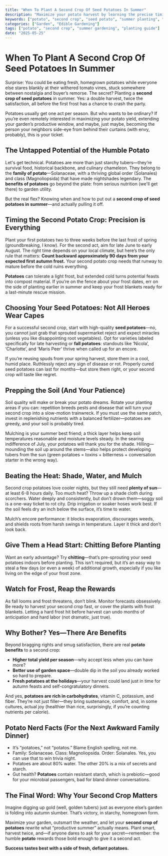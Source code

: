 ```yaml
---
title: "When To Plant A Second Crop Of Seed Potatoes In Summer"
description: "Maximize your potato harvest by learning the precise timing and techniques for planting a second crop of seed potatoes in summer. Transform your garden's output with expert tips."
keywords: ["potato", "second crop", "seed potato", "summer planting", "potato harvest", "how to plant potatoes", "potato gardening", "potato yield"]
categories: ["Garden", "Edible Gardening"]
tags: ["potato", "second crop", "summer gardening", "planting guide"]
date: "2025-05-25"
---
```


# When To Plant A Second Crop Of Seed Potatoes In Summer

Surprise: You could be eating fresh, homegrown potatoes while everyone else stares blankly at their withered tomato vines, stuck somewhere between nostalgia and buyer’s remorse. The secret? Planting a **second crop of seed potatoes** in summer. Yes: a double harvest, twice the satisfaction, all before the first frost has a chance to crash the party.

Potatoes usually get one act per season. But who wants to be ordinary? If you’re even remotely interested in maximizing your potato yield, extending your garden’s productive window, and maybe, just maybe, becoming the person your neighbors side-eye from behind their curtains (with envy, probably), this is your ticket.

## The Untapped Potential of the Humble Potato

Let's get technical. Potatoes are more than just starchy tubers—they’re survival food, historical backbone, and culinary chameleon. They belong to the **family of potato**—Solanaceae, with a thriving global order (Solanales) and class (Magnoliopsida) that have made nightshades legendary. The **benefits of potatoes** go beyond the plate: from serious nutrition (we'll get there) to garden utility.

But the real flex? Knowing when and how to put out a **second crop of seed potatoes in summer**—and actually pulling it off.

## Timing the Second Potato Crop: Precision is Everything

Plant your first potatoes two to three weeks before the last frost of spring (groundbreaking, I know). For the second act, aim for late June to early August. The right time depends on your local climate, but here’s the only rule that matters: **Count backward approximately 90 days from your expected first autumn frost.** Your second potato crop needs that runway to mature before the cold ruins everything.

**Potatoes** can tolerate a light frost, but extended cold turns potential feasts into compost material. If you’re on the fence about your frost dates, err on the side of planting earlier in summer and keep your frost blankets ready for a last-minute rescue mission.

## Choosing Your Seed Potatoes: Not All Heroes Wear Capes

For a successful second crop, start with high-quality **seed potatoes**—no, you cannot just grab that sprouted supermarket reject and expect miracles (unless you like disappointing root vegetables). Opt for varieties labeled specifically for late harvesting or **fall potatoes**: standouts like ‘Nicola’, ‘Charlotte’, and ‘Maris Peer’ thrive when called up for an encore.

If you’re reusing spuds from your spring harvest, store them in a cool, humid place. Ruthlessly reject any sign of disease or rot. Properly cured seed potatoes can last for months—but store them right, or your second crop will taste like regret.

## Prepping the Soil (And Your Patience)

Soil quality will make or break your potato dreams. Rotate your planting areas if you can: repetition breeds pests and disease that will turn your second crop into a slow-motion trainwreck. If you must use the same patch, invest in replenishing nutrients with a balanced fertilizer—potatoes are greedy, and your soil is probably tired.

Mulching is your summer best friend; a thick layer helps keep soil temperatures reasonable and moisture levels steady. In the searing indifference of July, your potatoes will thank you for the shade. Hilling—mounding the soil up around the stems—also helps protect developing tubers from the sun (green potatoes = toxins + bitterness + conversation starter in the wrong way).

## Beating the Heat: Shade, Water, and Mulch

Second crop potatoes love cooler nights, but they still need **plenty of sun**—at least 6-8 hours daily. Too much heat? Throw up a shade cloth during scorchers. Water deeply and consistently, but don’t drown them—soggy soil is a one-way ticket to rot city. Drip irrigation or soaker hoses work best. If the soil feels dry an inch below the surface, it’s time to water.

Mulch’s encore performance: it blocks evaporation, discourages weeds, and shields roots from harsh swings in temperature. Layer it thick and don’t look back.

## Give Them a Head Start: Chitting Before Planting

Want an early advantage? Try **chitting**—that’s pre-sprouting your seed potatoes indoors before planting. This isn’t required, but it’s an easy way to steal a few days (or even a week) of additional growth, especially if you like living on the edge of your frost zone.

## Watch for Frost, Reap the Rewards

As fall looms and frost threatens, don’t blink. Monitor forecasts obsessively. Be ready to harvest your second crop fast, or cover the plants with frost blankets. Letting a hard frost hit before harvest can undo months of anticipation and hard labor (not dramatic, just true).

## Why Bother? Yes—There Are Benefits

Beyond bragging rights and smug satisfaction, there are real **potato benefits** to a second crop:

- **Higher total yield per season**—why accept less when you can have more?
- **Better use of garden space**—double dip in the soil you already worked so hard to prepare.
- **Fresh potatoes at the holidays**—your harvest could land just in time for autumn feasts and self-congratulatory dinners.

And yes, **potatoes are rich in carbohydrates**, vitamin C, potassium, and fiber. They’re not just filler—they bring sustenance, comfort, and, in some cultures, actual joy (healthier than rice, surprisingly, if you’re counting nutrients per calorie).

## Potato Nerd Facts (For the Next Awkward Family Dinner)

- It’s “potatoes,” not “potatos.” Blame English spelling, not me.
- Family: Solanaceae. Class: Magnoliopsida. Order: Solanales. Yes, you can use that to win trivia night.
- Potatoes are about 80% water. The other 20% is a mix of secrets and starch.
- Gut health? **Potatoes** contain resistant starch, which is prebiotic—good for your microbial passengers, bad for bland dinner conversations.

## The Final Word: Why Your Second Crop Matters

Imagine digging up gold (well, golden tubers) just as everyone else’s garden is folding into autumn slumber. That’s victory, in starchy, homegrown form.

Maximize your garden, outsmart the weather, and let your **second crop of potatoes** rewrite what “productive summer” actually means. Plant smart, harvest twice, and—if anyone dares to ask for your secret—remember: the humble **potato** rewards those bold enough to give it a second act.

**Success tastes best with a side of fresh, defiant potatoes.**